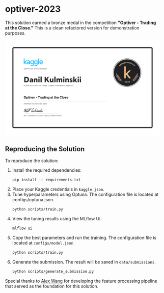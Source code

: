 # optiver-2023

This solution earned a bronze medal in the competition **"Optiver - Trading at the Close."** This is a clean refactored version for demonstration purposes.

![Certificate](imgs/Danil_Kulminskii_Optiver_Trading_at_the_Close.png)

## Reproducing the Solution

To reproduce the solution:
1. Install the required dependencies:
    ```sh
    pip install -r requirements.txt
    ```
1. Place your Kaggle credentials in `kaggle.json`.
2. Tune hyperparameters using Optuna. The configuration file is located at configs/optuna.json.
    ```sh
    python scripts/train.py
    ```
1. View the tuning results using the MLflow UI:
    ```sh
    mlflow ui
    ```
1. Copy the best parameters and run the training. The configuration file is located at `configs/model.json`.
    ```sh
    python scripts/train.py
    ```
1. Generate the submission. The result will be saved in `data/submissions`.
    ```sh
    python scripts/generate_submission.py
    ```

Special thanks to [Alex Wang](https://www.kaggle.com/peizhengwang) for developing the feature processing pipeline that served as the foundation for this solution.
